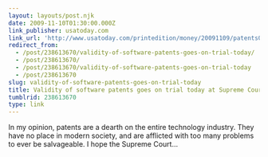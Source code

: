 ```yaml
---
layout: layouts/post.njk
date: 2009-11-10T01:30:00.000Z
link_publisher: usatoday.com
link_url: 'http://www.usatoday.com/printedition/money/20091109/patents09_st.art.htm'
redirect_from:
  - /post/238613670/validity-of-software-patents-goes-on-trial-today/
  - /post/238613670/
  - /post/238613670/validity-of-software-patents-goes-on-trial-today
  - /post/238613670
slug: validity-of-software-patents-goes-on-trial-today
title: Validity of software patents goes on trial today at Supreme Court
tumblrid: 238613670
type: link
---
```

<p>In my opinion, patents are a dearth on the entire technology industry. They have no place in modern society, and are afflicted with too many problems to ever be salvageable. I hope the Supreme Court&hellip;</p>
